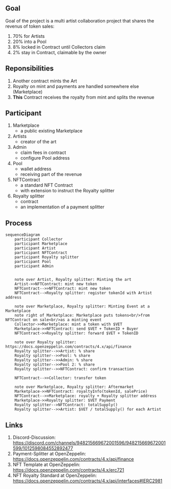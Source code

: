 ## Goal

Goal of the project is a multi artist collaboration project that shares the revenus of token sales:

1. 70% for Artists
1. 20% into a Pool
1. 8% locked in Contract until Collectors claim
1. 2% stay in Contract, claimable by the owner

## Reponsibilities

1. Another contract mints the Art
1. Royalty on mint and payments are handled somewhere else (Marketplace)
1. **This** Contract receives the royalty from mint and splits the revenue

## Participant

1. Marketplace
   * a public existing Marketplace
1. Artists
   * creator of the art
1. Admin
   * claim fees in contract
   * configure Pool address
1. Pool
   * wallet address
   * receiving part of the revenue
1. NFTContract
   * a standard NFT Contract
   * with extension to instruct the Royalty splitter
1. Royalty splitter
   * contract
   * an implementation of a payment splitter

## Process

```mermaid
sequenceDiagram
    participant Collector
    participant Marketplace
    participant Artist
    participant NFTContract
    participant Royalty splitter
    participant Pool
    participant Admin

    
    note over Artist, Royalty splitter: Minting the art
    Artist->>NFTContract: mint new token
    NFTContract-->>NFTContract: mint new token
    NFTContract-->Royalty splitter: register tokenId with Artist address

    note over Marketplace, Royalty splitter: Minting Event at a Marketplace
    note right of Marketplace: Marketplace puts tokens<br/>from NFTContract on sale<br/>as a minting event
    Collector->>Marketplace: mint a token with $VET
    Marketplace->>NFTContract: send $VET + TokenID + Buyer
    NFTContract->>Royalty splitter: forward $VET + TokenID

    note over Royalty splitter: https://docs.openzeppelin.com/contracts/4.x/api/finance
    Royalty splitter-->>Artist: % share
    Royalty splitter-->>Pool: % share
    Royalty splitter-->>Admin: % share
    Royalty splitter-->>Pool 2: % share
    Royalty splitter-->>NFTContract: confirm transaction

    NFTContract-->>Collector: transfer token

    note over Marketplace, Royalty splitter: Aftermarket
    Marketplace->>NFTContract: royaltyInfo(tokenId, salePrice)
    NFTContract-->>Marketplace: royalty + Royalty splitter address
    Marketplace->>Royalty splitter: $VET Payment
    Royalty splitter-->NFTContract: totalSupply()
    Royalty splitter-->>Artist: $VET / totalSupply() for each Artist
```


## Links

1. Discord-Discussion: https://discord.com/channels/948215669672001596/948215669672001599/1012598084552892477
1. Payment-Splitter at OpenZeppelin: https://docs.openzeppelin.com/contracts/4.x/api/finance
1. NFT Template at OpenZeppelin: https://docs.openzeppelin.com/contracts/4.x/erc721
1. NFT Royalty Standard at OpenZeppelin: https://docs.openzeppelin.com/contracts/4.x/api/interfaces#IERC2981
